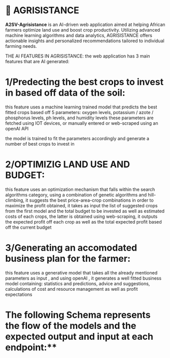 
# 🌱 AGRISISTANCE

**A2SV-Agrisistance** is an AI-driven web application aimed at helping African farmers optimize land use and boost crop productivity. Utilizing advanced machine learning algorithms and data analytics, AGRISISTANCE offers actionable insights and personalized recommendations tailored to individual farming needs.


THE AI FEATURES IN AGRISISTANCE:
the web application has 3 main features that are AI generated:

# **1/Predecting the best crops to invest in based off data of the soil:**


this feature uses a machine learning trained model that predicts the best fitted crops based off 5 parameters: oxygen levels, potassium / azote / phosphorus levels, ph levels, and humidity levels
these parameters are fetched using IOT devices, or manually entered or web-scraped using an openAI API

the model is trained to fit the parameters accordingly and generate a number of best crops to invest in 

# **2/OPTIMIZIG LAND USE AND BUDGET:**

this feature uses an optimization mechanism that falls within the search algorithms category, using a combination of genetic algorithms and hill-climbing, it suggests the best price-area-crop combinations in order to maximize the profit obtained, it takes as input the list of suggested crops from the first model and the total budget to be invested as well as estimated costs of each crops, the latter is obtained using web-scraping, it outputs the expected profit off each crop as well as the total expected profit based off the current budget

# **3/Generating an accomodated business plan for the farmer:**

this feature uses a generative model that takes all the already mentioned parameters as input , and using openAI , it generates a well fitted business model containing: statistics and predictions, advice and suggestions, calculations of cost and resource management as well as profit expectations

# The following Schema represents the flow of the models and the expected output and input at each endpoint:**
